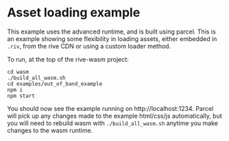 # Asset loading example

This example uses the advanced runtime, and is built using parcel. 
This is an example showing some flexibility in loading assets, either embedded in `.riv`, from the rive CDN or using a custom loader method. 

To run, at the top of the rive-wasm project:

```
cd wasm
./build_all_wasm.sh
cd examples/out_of_band_example
npm i
npm start
```

You should now see the example running on http://localhost:1234. Parcel will pick up any changes made to the example html/css/js automatically, but you will need to rebuild wasm with `./build_all_wasm.sh` anytime you make changes to the wasm runtime.
